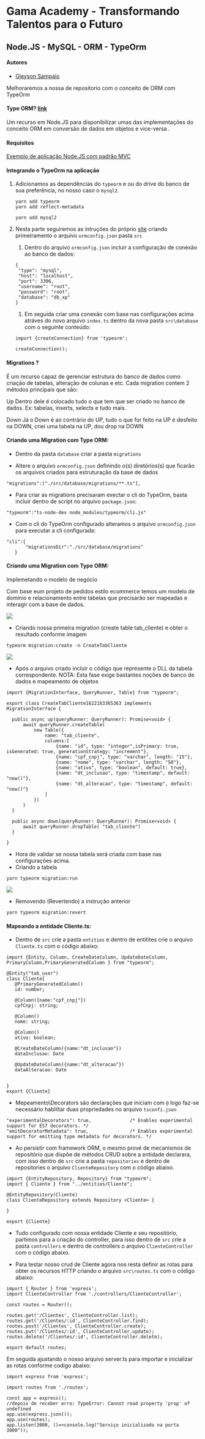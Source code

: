 # Gama Academy - Transformando Talentos para o Futuro

## Node.JS - MySQL - ORM - TypeOrm

#### Autores
- [Gleyson Sampaio](https://github.com/gleyson-gama)

Melhoraremos a nossa de repositorio com o conceito de ORM com TypeOrm

#### Type ORM? [link](https://typeorm.io/#/)

Um recurso em Node.JS para disponibilizar umas das implementações do conceito ORM em conversão de dados em objetos e vice-versa .

#### Requisitos
[Exemplo de aplicação Node.JS com padrão MVC](https://github.com/educacao-gama/tutoriais/tree/main/node-app-mvc)


#### Integrando o TypeOrm na aplicação
1. Adicionamos as dependências do `typeorm` e ou do drive do banco de sua preferência, no nosso caso o  `mysql2`.

   ```
   yarn add typeorm
   yarn add reflect-metadata
   ```
   
   ```
   yarn add mysql2
   ```
   
1. Nesta parte seguiremos as intruções do próprio [site](https://typeorm.io/#/using-ormconfig) criando primeiramento o arquivo `ormconfig.json` pasta `src` 
   1. Dentro do arquivo `ormconfig.json` incluir a configuração de conexão ao banco de dados:
   ```
   {
    "type": "mysql",
    "host": "localhost",
    "port": 3306,
    "username": "root",
    "password": "root",
    "database": "db_xp"
   }
   ```
   1. Em seguida criar uma conexão com base nas configurações acima atráves do novo arquivo `index.ts` dentro da nova pasta `src\database` com o seguinte conteúdo:
   
   ```
   import {createConnection} from 'typeorm';

   createConnection();
   ```
   
#### Migrations ?
 
É um recurso capaz de gerenciar estrutura do banco de dados como criação de tabelas, alteração de colunas e etc. Cada migration contem 2 métodos principais que são:

Up
Dentro dele é colocado tudo o que tem que ser criado no banco de dados. Ex: tabelas, inserts, selects e tudo mais.

Down
Já o Down é ao contrário do UP, tudo o que for feito na UP é desfeito na DOWN, criei uma tabela na UP, dou drop na DOWN
   
 #### Criando uma Migration com Type ORM:

 * Dentro da pasta `database` criar a pasta `migrations`
 
 * Altere o arquivo `ormconfig.json` definindo o(s) diretórios(s) que ficarão os arquivos criados para estruturação da base de dados
 
 ```
 "migrations":["./src/database/migrations/**.ts"],
 ```
 
 * Para criar as migrations precisaram exectar o cli do TypeOrm, basta incluir dentro de script no arquivo `package.json`:
 ```
 "typeorm":"ts-node-dev node_modules/typeorm/cli.js" 
 ```
 * Com o cli do TypeOrm configurado alteramos o arquivo `ormconfig.json` para executar a cli configurada:
 
 ```
 "cli":{
        "migrationsDir":"./src/database/migrations"
    }
 ```
 
 #### Criando uma Migration com Type ORM:
 
 Implemetando o modelo de negócio
 
 Com base eum projeto de pedidos estilo ecommerce temos um modelo de domínio e relacionamento entre tabelas que precisarão ser mapeadas e interagir com a base de dados.
 
 ![](https://github.com/educacao-gama/tutoriais/blob/main/node-app-mysql-type-orm/diagrmama.PNG)
 
 * Criando nossa primeira migration (create table tab_cliente) e obter o resultado conforme imagem
 
 ``` TERMINAL
 typeorm migration:create -n CreateTabCliente
 ```
 
  ![](https://github.com/educacao-gama/tutoriais/blob/main/node-app-mysql-type-orm/migration-tab_cliente.png)
  
  * Após o arquivo criado incluir o código que represente o DLL da tabela correspondente. NOTA: Esta fase exige bastantes noções de banco de dados e mapeamento de objetos
  
 ``` TERMINAL
 import {MigrationInterface, QueryRunner, Table} from "typeorm";

export class CreateTabCliente1622163365363 implements MigrationInterface {

   public async up(queryRunner: QueryRunner): Promise<void> {
       await queryRunner.createTable( 
           new Table({
               name: "tab_cliente",
               columns:[
                   {name: "id", type: "integer",isPrimary: true, isGenerated: true, generationStrategy: "increment"},
                   {name: "cpf_cnpj", type: "varchar", length: "15"},
                   {name: "nome", type: "varchar", length: "50"},
                   {name: "ativo", type: "boolean", default: true},
                   {name: "dt_inclusao", type: "timestamp", default: "now()"},
                   {name: "dt_alteracao", type: "timestamp", default: "now()"}   
               ]
           })
       )
   }

   public async down(queryRunner: QueryRunner): Promise<void> {
       await queryRunner.dropTable( "tab_cliente")
   }

}

 ```
 * Hora de validar se nossa tabela será criada com base nas configurações acima.
 * Criando a tabela
 ``` TERMINAL
 yarn typeorm migration:run
 ```
 
  ![](https://github.com/educacao-gama/tutoriais/blob/main/node-app-mysql-type-orm/migration-run.png)
 
 * Removendo (Revertendo) a instrução anterior
 ``` TERMINAL
 yarn typeorm migration:revert
 ```
#### Mapeando a entidade Cliente.ts:

 * Dentro de `src` crie a pasta `entities` e dentro de entitites crie o arquivo `Cliente.ts` com o código abaixo:
 
 ```
 import {Entity, Column, CreateDateColumn, UpdateDateColumn, PrimaryColumn,PrimaryGeneratedColumn } from "typeorm";

@Entity("tab_user")
class Cliente{
    @PrimaryGeneratedColumn()
    id: number;

    @Column({name:"cpf_cnpj"})
    cpfCnpj: string;
    
    @Column()
    nome: string;
    
    @Column()
    ativo: boolean;
    
    @CreateDateColumn({name:"dt_inclusao"})
    dataInclusao: Date

    @UpdateDateColumn({name:"dt_alteracao"})
    dataAlteracao: Date

    
}
export {Cliente}
 ```
 
* Mepeamento\Decorators são declarações que iniciam com `@` logo faz-se necessário habilitar duas propriedades no arquivo `tsconfi.json`
```
"experimentalDecorators": true,              /* Enables experimental support for ES7 decorators. */
"emitDecoratorMetadata": true,               /* Enables experimental support for emitting type metadata for decorators. */
```

* Ao persistir com framework ORM, o mesmo prové de mecanismos de repositório que dispõe de métodos CRUD sobre a entidade declarara, com isso dentro de `src` crie a pasta `repositories` e dentro de repositories o arquivo  `ClienteRepository` com o código abaixo.

```
import {EntityRepository, Repository} from "typeorm";
import { Cliente } from "../entities/Cliente";

@EntityRepository(Cliente)
class ClienteRepository extends Repository <Cliente> {

}

export {Cliente}
```

* Tudo configurado com nossa entidade Cliente e seu repositório, partimos para a criação do controller, para isso dentro de `src` crie a pasta `controllers` e dentro de controllers o arquivo  `ClienteController` com o código abaixo.

* Para testar nosso crud de Cliente agora nos resta definir as rotas para obter os recursos HTTP criando o arquivo `src\routes.ts` com o código abaixo:
```
import { Router } from 'express';
import ClienteController from './controllers/ClienteController';

const routes = Router();

routes.get('/Clientes', ClienteController.list);
routes.get('/Clientes/:id', ClienteController.find);
routes.post('/Clientes', ClienteController.create);
routes.put('/Clientes/:id', ClienteController.update);
routes.delete('/Clientes/:id', ClienteController.delete);

export default routes;
```

Em seguida ajustando o nosso arquivo server.ts para importar e inicializar as rotas conforme codigo abaixo:
```
import express from 'express';

import routes from './routes';

const app = express();
//depois de receber erro: TypeError: Cannot read property 'prop' of undefined 
app.use(express.json());
app.use(routes);
app.listen(3000, ()=>console.log("Serviço inicializado na porta 3000"));

```

